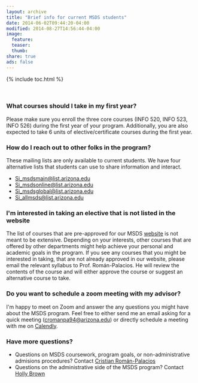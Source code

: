 ```yaml
---
layout: archive
title: "Brief info for current MSDS students"
date: 2014-06-02T09:44:20-04:00
modified: 2014-08-27T14:56:44-04:00
image:
  feature:
  teaser:
  thumb:
share: true
ads: false
---
```



{% include toc.html %}

&nbsp;


### What courses should I take in my first year?

Please make sure you enroll the three core courses (INFO 520, INFO 523, INFO 526) during the first year of your program. 
Additionally, you are also expected to take 6 units of elective/certificate courses during the first year.


### How do I reach out to other folks in the program?

These mailing lists are only available to current students. We have four alternative lists that students can use to share information and interact.

- Si_msdsmain@list.arizona.edu
- Si_msdsonline@list.arizona.edu
- Si_msdsglobal@list.arizona.edu
- Si_allmsds@list.arizona.edu


### I'm interested in taking an elective that is not listed in the website

The list of courses that are pre-approved for our MSDS [website](https://ischool.arizona.edu/degree-requirements-%E2%80%93-ms-data-science) is 
not meant to be extensive. Depending on your interests, other courses that are offered by other departments might help achieve your personal
and academic goals in the program. If you see any courses that you might be interested in taking, that are not already approved in our website,
please email the relevant syllabus to Prof. Román-Palacios. He will review the contents of the course and will either approve the course or
suggest an alternative course to take.


### Do you want to schedule a zoom meeting with my advisor?

I'm happy to meet on Zoom and answer the any questions you might have about the MSDS program. Feel free to either send me an email asking for
a quick meeting (cromanpa94@arizona.edu) or directly schedule a meeting with me on [Calendly](https://calendly.com/cromanpa/15min).

### Have more questions?

- Questions on MSDS coursework, program goals, or non-administrative admisions procedures? Contact [Cristian Román-Palacios](https://ischool.arizona.edu/people/cristian-rom%C3%A1n-palacios)
- Questions on the administrative side of the MSDS program? Contact [Holly Brown](https://ischool.arizona.edu/people/holly-brown)



